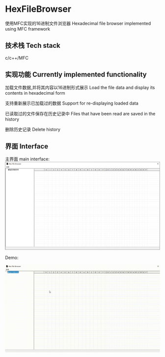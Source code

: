# HexFileBrowser
  使用MFC实现的16进制文件浏览器 Hexadecimal file browser implemented using MFC framework
## 技术栈 Tech stack
  c/c++/MFC
## 实现功能 Currently implemented functionality
  加载文件数据,并将其内容以16进制形式展示
  Load the file data and display its contents in hexadecimal form

  支持重新展示已加载过的数据
  Support for re-displaying loaded data

  已读取过的文件保存在历史记录中
  Files that have been read are saved in the history

  删除历史记录
  Delete history
## 界面 Interface
  主界面 main interface:
  ![main](./pic/HexFileBrowser-main.png)



  Demo:

  ![demo](./pic/HexFileBrowser-operation.gif)